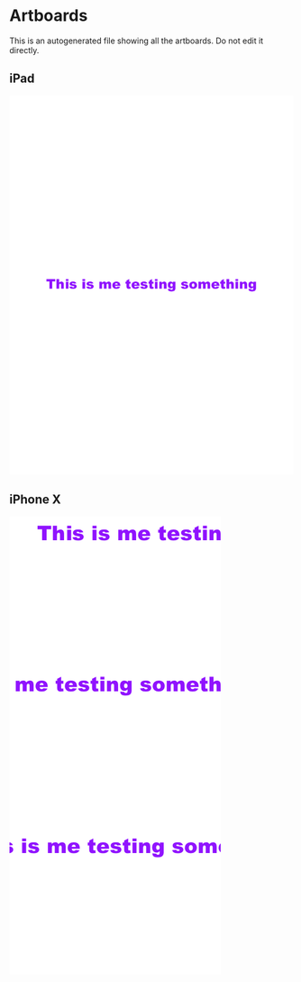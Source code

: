 # Artboards

This is an autogenerated file showing all the artboards. Do not edit it directly.

## iPad

![iPad](./.exportedArtboards/symbols-and-styles/iPad.png)


## iPhone X

![iPhone X](./.exportedArtboards/symbols-and-styles/iPhone%20X.png)

